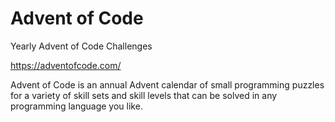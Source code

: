 # Advent of Code
Yearly Advent of Code Challenges
 
https://adventofcode.com/

Advent of Code is an annual Advent calendar of small programming puzzles for a variety of skill sets and skill levels that can be solved in any programming language you like.
